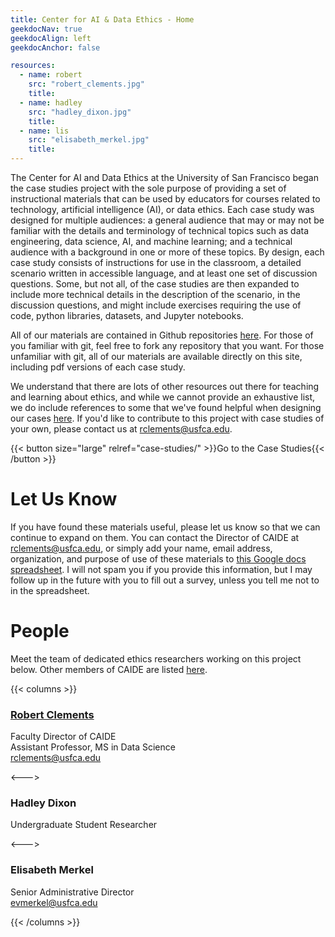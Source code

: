 ```yaml
---
title: Center for AI & Data Ethics - Home
geekdocNav: true
geekdocAlign: left
geekdocAnchor: false

resources:
  - name: robert
    src: "robert_clements.jpg"
    title:
  - name: hadley
    src: "hadley_dixon.jpg"
    title:
  - name: lis
    src: "elisabeth_merkel.jpg"
    title:
---
```


<!-- markdownlint-capture -->
<!-- markdownlint-disable MD033 -->
<!--
<span class="badge-placeholder">[![Build Status](https://ci.thegeeklab.de/api/badges/thegeeklab/hugo-geekdoc/status.svg)](https://ci.thegeeklab.de/repos/thegeeklab/hugo-geekdoc)</span>
<span class="badge-placeholder">[![Hugo Version](https://img.shields.io/badge/hugo-0.112-blue.svg)](https://gohugo.io)</span>
<span class="badge-placeholder">[![GitHub release](https://img.shields.io/github/v/release/thegeeklab/hugo-geekdoc)](https://github.com/thegeeklab/hugo-geekdoc/releases/latest)</span>
<span class="badge-placeholder">[![GitHub contributors](https://img.shields.io/github/contributors/thegeeklab/hugo-geekdoc)](https://github.com/thegeeklab/hugo-geekdoc/graphs/contributors)</span>
<span class="badge-placeholder">[![License: MIT](https://img.shields.io/github/license/thegeeklab/hugo-geekdoc)](https://github.com/thegeeklab/hugo-geekdoc/blob/main/LICENSE)</span>
-->

<!-- markdownlint-restore -->

The Center for AI and Data Ethics at the University of San Francisco began the case studies project with the sole purpose of providing a set of instructional materials that can be used by educators for courses related to technology, artificial intelligence (AI), or data ethics. Each case study was designed for multiple audiences: a general audience that may or may not be familiar with the details and terminology of technical topics such as data engineering, data science, AI, and machine learning; and a technical audience with a background in one or more of these topics. By design, each case study consists of instructions for use in the classroom, a detailed scenario written in accessible language, and at least one set of discussion questions. Some, but not all, of the case studies are then expanded to include more technical details in the description of the scenario, in the discussion questions, and might include exercises requiring the use of code, python libraries, datasets, and Jupyter notebooks.

All of our materials are contained in Github repositories [here](). For those of you familiar with git, feel free to fork any repository that you want. For those unfamiliar with git, all of our materials are available directly on this site, including pdf versions of each case study.

We understand that there are lots of other resources out there for teaching and learning about ethics, and while we cannot provide an exhaustive list, we do include references to some that we've found helpful when designing our cases [here](). If you'd like to contribute to this project with case studies of your own, please contact us at rclements@usfca.edu.

{{< button size="large" relref="case-studies/" >}}Go to the Case Studies{{< /button >}}

# Let Us Know

If you have found these materials useful, please let us know so that we can continue to expand on them. You can contact the Director of CAIDE at rclements@usfca.edu, or simply add your name, email address, organization, and purpose of use of these materials to [this Google docs spreadsheet](). I will not spam you if you provide this information, but I may follow up in the future with you to fill out a survey, unless you tell me not to in the spreadsheet.

# People

Meet the team of dedicated ethics researchers working on this project below. Other members of CAIDE are listed [here](https://www.usfca.edu/data-institute/centers-initiatives/caide/who-we-are).

{{< columns >}}

### [Robert Clements](https://www.usfca.edu/faculty/robert-clements)  
Faculty Director of CAIDE  
Assistant Professor, MS in Data Science  
rclements@usfca.edu
<!-- {{< img name="robert" size="small" lazy=false >}} -->

<--->

### Hadley Dixon  
Undergraduate Student Researcher
<!--{{< img name="hadley" size="small" lazy=false >}}-->

<--->

### Elisabeth Merkel  
Senior Administrative Director    
evmerkel@usfca.edu
<!--{{< img name="lis" size="tiny" lazy=false >}} -->

{{< /columns >}}
